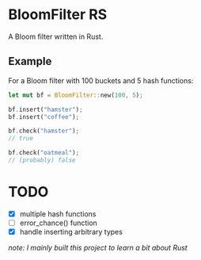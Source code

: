 # BloomFilter RS
A Bloom filter written in Rust.

## Example
For a Bloom filter with 100 buckets and 5 hash functions:
```rust
let mut bf = BloomFilter::new(100, 5);

bf.insert("hamster");
bf.insert("coffee");

bf.check("hamster");
// true

bf.check("oatmeal");
// (probably) false
```

# TODO
- [x] multiple hash functions
- [ ] error_chance() function
- [x] handle inserting arbitrary types

*note: I mainly built this project to learn a bit about Rust*
